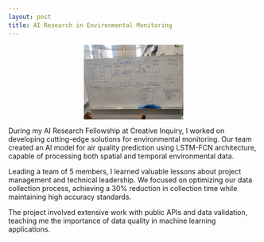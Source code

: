 ```yaml
---
layout: post
title: AI Research in Environmental Monitoring
---
```


<img src="/public/example-reinforcement-learning-system.jpg" alt="Example Reinforcement Learning System" width="200" style="display: block; margin: 0 auto;">

During my AI Research Fellowship at Creative Inquiry, I worked on developing cutting-edge solutions for environmental monitoring. Our team created an AI model for air quality prediction using LSTM-FCN architecture, capable of processing both spatial and temporal environmental data.

Leading a team of 5 members, I learned valuable lessons about project management and technical leadership. We focused on optimizing our data collection process, achieving a 30% reduction in collection time while maintaining high accuracy standards.

The project involved extensive work with public APIs and data validation, teaching me the importance of data quality in machine learning applications.